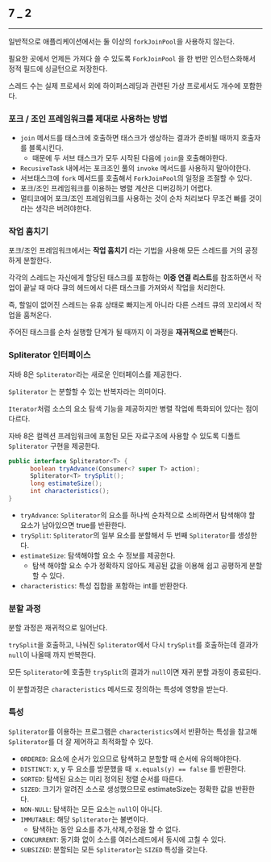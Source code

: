 ## 7 \_ 2

---

일반적으로 애플리케이션에서는 둘 이상의 `forkJoinPool`을 사용하지 않는다.

필요한 곳에서 언제든 가져다 쓸 수 있도록 `ForkJoinPool` 을 한 번만 인스턴스화해서 정적 필드에 싱글턴으로 저장한다.

스레드 수는 실제 프로세서 외에 하이퍼스레딩과 관련된 가상 프로세서도 개수에 포함한다.

### 포크 / 조인 프레임워크를 제대로 사용하는 방법

- `join` 메서드를 태스크에 호출하면 태스크가 생상하는 결과가 준비될 때까지 호출자를 블록시킨다.
  - 때문에 두 서브 태스크가 모두 시작된 다음에 `join`을 호출해야한다.
- `RecusiveTask` 내에서는 포크조인 풀의 `invoke` 메서드를 사용하지 말아야한다.
- 서브태스크에 `fork` 메서드를 호출해서 `ForkJoinPool`의 일정을 조절할 수 있다.
- 포크/조인 프레임워크를 이용하는 병렬 계산은 디버깅하기 어렵다.
- 멀티코에어 포크/조인 프레임워크를 사용하는 것이 순차 처리보다 무조건 빠를 것이라는 생각은 버려야한다.

### 작업 훔치기

포크/조인 프레임워크에서는 **작업 훔치기** 라는 기법을 사용해 모든 스레드를 거의 공정하게 분할한다.

각각의 스레드는 자신에게 할당된 태스크를 포함하는 **이중 연결 리스트**를 참조하면서 작업이 끝날 때 마다 큐의 헤드에서 다른 태스크를 가져와서 작업을 처리한다.

즉, 할일이 없어진 스레드는 유휴 상태로 빠지는게 아니라 다른 스레드 큐의 꼬리에서 작업을 훔쳐온다.

주어진 태스크를 순차 실행할 단계가 될 때까지 이 과정을 **재귀적으로 반복**한다.

### Spliterator 인터페이스

자바 8은 `Spliterator`라는 새로운 인터페이스를 제공한다.

`Spliterator` 는 분할할 수 있는 반복자라는 의미이다.

`Iterator`처럼 소스의 요소 탐색 기능을 제공하지만 병렬 작업에 특화되어 있다는 점이 다르다.

자바 8은 컬렉션 프레임워크에 포함된 모든 자료구조에 사용할 수 있도록 디폴트 `Spliterator` 구현을 제공한다.

```java
public interface Spliterator<T> {
      boolean tryAdvance(Consumer<? super T> action);
      Spliterator<T> trySplit();
      long estimateSize();
      int characteristics();
}
```

- `tryAdvance`: `Spliterator`의 요소를 하나씩 순차적으로 소비하면서 탐색해야 할 요소가 남아있으면 true를 반환한다.
- `trySplit`: `Spliterator`의 일부 요소를 분할해서 두 번째 `Spliterator`를 생성한다.
- `estimateSize`: 탐색해야할 요소 수 정보를 제공한다.
  - 탐색 해야할 요소 수가 정확하지 않아도 제공된 값을 이용해 쉽고 공평하게 분할할 수 있다.
- `characteristics`: 특성 집합을 포함하는 int를 반환한다.

### 분할 과정

분할 과정은 재귀적으로 일어난다.

`trySplit`을 호출하고, 나눠진 `Spliterator`에서 다시 `trySplit`를 호출하는데 결과가 `null`이 나올때 까지 반복한다.

모든 `Spliterator`에 호출한 `trySplit`의 결과가 `null`이면 재귀 분할 과정이 종료된다.

이 분할과정은 `characteristics` 메서드로 정의하는 특성에 영향을 받는다.

### 특성

`Spliterator`를 이용하는 프로그램은 `characteristics`에서 반환하는 특성을 참고해 `Spliterator`를 더 잘 제어하고 최적화할 수 있다.

- `ORDERED`: 요소에 순서가 있으므로 탐색하고 분할할 때 순서에 유의해야한다.
- `DISTINCT`: x, y 두 요소를 방문했을 때` x.equals(y) == false` 를 반환한다.
- `SORTED`: 탐색된 요소는 미리 정의된 정렬 순서를 따른다.
- `SIZED`: 크기가 알려진 소스로 생성했으므로 estimateSize는 정확한 값을 반환한다.
- `NON-NULL`: 탐색하는 모든 요소는 `null`이 아니다.
- `IMMUTABLE`: 해당 `Spliterator`는 불변이다.
  - 탐색하는 동안 요소를 추가,삭제,수정을 할 수 없다.
- `CONCURRENT`: 동기화 없이 소스를 여러스레드에서 동시에 고칠 수 있다.
- `SUBSIZED`: 분할되는 모든 `Spliterator`는 `SIZED` 특성을 갖는다.
